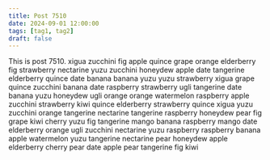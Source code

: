 ```yaml
---
title: Post 7510
date: 2024-09-01 12:00:00
tags: [tag1, tag2]
draft: false
---
```

This is post 7510.
xigua
zucchini
fig
apple
quince
grape
orange
elderberry
fig
strawberry
nectarine
yuzu
zucchini
honeydew
apple
date
tangerine
elderberry
quince
date
banana
banana
yuzu
yuzu
strawberry
xigua
grape
quince
zucchini
banana
date
raspberry
strawberry
ugli
tangerine
date
banana
yuzu
honeydew
ugli
orange
orange
watermelon
raspberry
apple
zucchini
strawberry
kiwi
quince
elderberry
strawberry
quince
xigua
yuzu
zucchini
orange
tangerine
nectarine
tangerine
raspberry
honeydew
pear
fig
grape
kiwi
cherry
yuzu
fig
tangerine
mango
banana
raspberry
mango
date
elderberry
orange
ugli
zucchini
nectarine
yuzu
raspberry
raspberry
banana
apple
watermelon
yuzu
tangerine
nectarine
pear
honeydew
apple
elderberry
cherry
pear
date
apple
pear
tangerine
fig
kiwi
